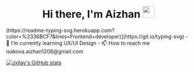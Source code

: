 <h1 align="center">Hi there, I'm Aizhan
<img src="https://github.com/blackcater/blackcater/raw/main/images/Hi.gif" height="32"/></h1>
(https://readme-typing-svg.herokuapp.com?color=%2336BCF7&lines=Frontend+developer)](https://git.io/typing-svg)
- 🌱 I’m currently learning UX/UI Design 
- 📫 How to reach me isakova.aizhan1208@gmail.com

[![Jxllay's GitHub stats](https://github-readme-stats.vercel.app/api?username=jxxllay)](https://github.com/jxllay/github-readme-stats)




<!---
jxxllay/jxxllay is a ✨ special ✨ repository because its `README.md` (this file) appears on your GitHub profile.
You can click the Preview link to take a look at your changes.
--->
